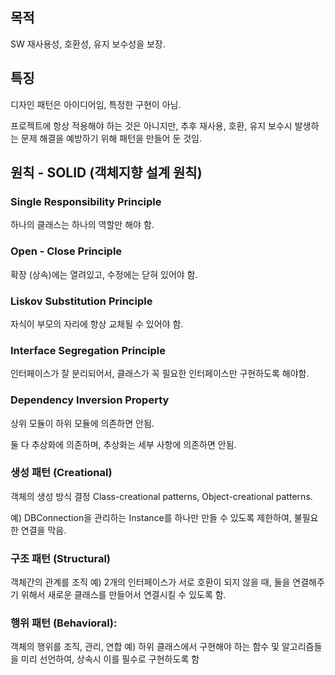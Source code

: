## 목적
SW 재사용성, 호환성, 유지 보수성을 보장.


## 특징
디자인 패턴은 아이디어임, 특정한 구현이 아님.

프로젝트에 항상 적용해야 하는 것은 아니지만, 추후 재사용, 호환, 유지 보수시 발생하는 문제 해결을 예방하기 위해 패턴을 만들어 둔 것임.


## 원칙 - SOLID (객체지향 설계 원칙)


### Single Responsibility Principle
하나의 클래스는 하나의 역할만 해야 함.

### Open - Close Principle
확장 (상속)에는 열려있고, 수정에는 닫혀 있어야 함.

### Liskov Substitution Principle
자식이 부모의 자리에 항상 교체될 수 있어야 함.

### Interface Segregation Principle
인터페이스가 잘 분리되어서, 클래스가 꼭 필요한 인터페이스만 구현하도록 해야함.

### Dependency Inversion Property
상위 모듈이 하위 모듈에 의존하면 안됨.

둘 다 추상화에 의존하며, 추상화는 세부 사항에 의존하면 안됨.


### 생성 패턴 (Creational)  
객체의 생성 방식 결정
Class-creational patterns, Object-creational patterns.

예) DBConnection을 관리하는 Instance를 하나만 만들 수 있도록 제한하여, 불필요한 연결을 막음.

### 구조 패턴 (Structural)  
객체간의 관계를 조직
예) 2개의 인터페이스가 서로 호환이 되지 않을 때, 둘을 연결해주기 위해서 새로운 클래스를 만들어서 연결시킬 수 있도록 함.

### 행위 패턴 (Behavioral): 
객체의 행위를 조직, 관리, 연합
예) 하위 클래스에서 구현해야 하는 함수 및 알고리즘들을 미리 선언하여, 상속시 이를 필수로 구현하도록 함
